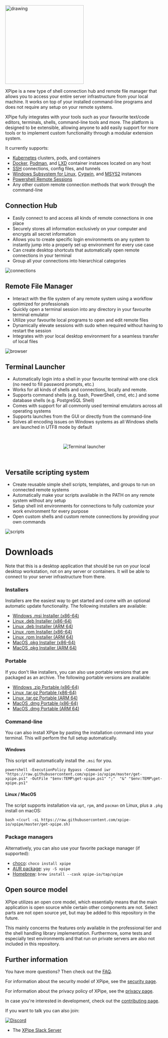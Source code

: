 <img src="https://github.com/xpipe-io/xpipe/assets/72509152/88d750f3-8469-4c51-bb64-5b264b0e9d47" alt="drawing" width="250"/>

XPipe is a new type of shell connection hub and remote file manager that allows you to access your entire server infrastructure from your local machine. It works on top of your installed command-line programs and does not require any setup on your remote systems.

XPipe fully integrates with your tools such as your favourite text/code editors, terminals, shells, command-line tools and more. The platform is designed to be extensible, allowing anyone to add easily support for more tools or to implement custom functionality through a modular extension system.

It currently supports:
- [Kubernetes](https://kubernetes.io/) clusters, pods, and containers
- [Docker](https://www.docker.com/), [Podman](https://podman.io/), and [LXD](https://linuxcontainers.org/lxd/introduction/) container instances located on any host
- [SSH](https://www.ssh.com/academy/ssh/protocol) connections, config files, and tunnels
- [Windows Subsystem for Linux](https://ubuntu.com/wsl), [Cygwin](https://www.cygwin.com/), and [MSYS2](https://www.msys2.org/) instances
- [Powershell Remote Sessions](https://learn.microsoft.com/en-us/powershell/scripting/learn/remoting/running-remote-commands?view=powershell-7.3)
- Any other custom remote connection methods that work through the command-line

## Connection Hub

- Easily connect to and access all kinds of remote connections in one place
- Securely stores all information exclusively on your computer and encrypts all secret information
- Allows you to create specific login environments on any system to instantly jump into a properly set up environment for every use case
- Can create desktop shortcuts that automatically open remote connections in your terminal
- Group all your connections into hierarchical categories

![connections](https://github.com/xpipe-io/xpipe/assets/72509152/5df3169a-4150-4478-a3de-ae1f9748c3c8)

## Remote File Manager

- Interact with the file system of any remote system using a workflow optimized for professionals
- Quickly open a terminal session into any directory in your favourite terminal emulator
- Utilize your favourite local programs to open and edit remote files
- Dynamically elevate sessions with sudo when required without having to restart the session
- Integrates with your local desktop environment for a seamless transfer of local files

![browser](https://github.com/xpipe-io/xpipe/assets/72509152/4d4e4e54-17c1-4ebe-acf8-f615cfce8b3f)

## Terminal Launcher

- Automatically login into a shell in your favourite terminal with one click (no need to fill password prompts, etc.)
- Works for all kinds of shells and connections, locally and remote.
- Supports command shells (e.g. bash, PowerShell, cmd, etc.) and some database shells (e.g. PostgreSQL Shell)
- Comes with support for all commonly used terminal emulators across all operating systems
- Supports launches from the GUI or directly from the command-line
- Solves all encoding issues on Windows systems as all Windows shells are launched in UTF8 mode by default

<br>
<p align="center">
  <img src="https://github.com/xpipe-io/xpipe/assets/72509152/02351317-f25d-4af3-8116-bc3b4fb92312" alt="Terminal launcher"/>
</p>
<br>

## Versatile scripting system

- Create reusable simple shell scripts, templates, and groups to run on connected remote systems
- Automatically make your scripts available in the PATH on any remote system without any setup
- Setup shell init environments for connections to fully customize your work environment for every purpose
- Open custom shells and custom remote connections by providing your own commands

![scripts](https://github.com/xpipe-io/xpipe/assets/72509152/56533f22-b689-4201-b58a-eebe0a6d517a)

# Downloads

Note that this is a desktop application that should be run on your local desktop workstation, not on any server or containers. It will be able to connect to your server infrastructure from there.

### Installers

Installers are the easiest way to get started and come with an optional automatic update functionality. The following installers are available:

- [Windows .msi Installer (x86-64)](https://github.com/xpipe-io/xpipe/releases/latest/download/xpipe-installer-windows-x86_64.msi)
- [Linux .deb Installer (x86-64)](https://github.com/xpipe-io/xpipe/releases/latest/download/xpipe-installer-linux-x86_64.deb)
- [Linux .deb Installer (ARM 64)](https://github.com/xpipe-io/xpipe/releases/latest/download/xpipe-installer-linux-arm64.deb)
- [Linux .rpm Installer (x86-64)](https://github.com/xpipe-io/xpipe/releases/latest/download/xpipe-installer-linux-x86_64.rpm)
- [Linux .rpm Installer (ARM 64)](https://github.com/xpipe-io/xpipe/releases/latest/download/xpipe-installer-linux-arm64.rpm)
- [MacOS .pkg Installer (x86-64)](https://github.com/xpipe-io/xpipe/releases/latest/download/xpipe-installer-macos-x86_64.pkg)
- [MacOS .pkg Installer (ARM 64)](https://github.com/xpipe-io/xpipe/releases/latest/download/xpipe-installer-macos-arm64.pkg)

### Portable

If you don't like installers, you can also use portable versions that are packaged as an archive. The following portable versions are available:

- [Windows .zip Portable (x86-64)](https://github.com/xpipe-io/xpipe/releases/latest/download/xpipe-portable-windows-x86_64.zip)
- [Linux .tar.gz Portable (x86-64)](https://github.com/xpipe-io/xpipe/releases/latest/download/xpipe-portable-linux-x86_64.tar.gz)
- [Linux .tar.gz Portable (ARM 64)](https://github.com/xpipe-io/xpipe/releases/latest/download/xpipe-portable-linux-arm64.tar.gz)
- [MacOS .dmg Portable (x86-64)](https://github.com/xpipe-io/xpipe/releases/latest/download/xpipe-portable-macos-x86_64.dmg)
- [MacOS .dmg Portable (ARM 64)](https://github.com/xpipe-io/xpipe/releases/latest/download/xpipe-portable-macos-arm64.dmg)

### Command-line

You can also install XPipe by pasting the installation command into your terminal. This will perform the full setup automatically.

#### Windows

This script will automatically install the `.msi` for you.

```
powershell -ExecutionPolicy Bypass -Command iwr "https://raw.githubusercontent.com/xpipe-io/xpipe/master/get-xpipe.ps1" -OutFile "$env:TEMP\get-xpipe.ps1" ";"  "&" "$env:TEMP\get-xpipe.ps1"
```

####  Linux / MacOS

The script supports installation via `apt`, `rpm`, and `pacman` on Linux, plus a `.pkg` install on macOS:

```
bash <(curl -sL https://raw.githubusercontent.com/xpipe-io/xpipe/master/get-xpipe.sh)
```

### Package managers

Alternatively, you can also use your favorite package manager (if supported):

- [choco](https://community.chocolatey.org/packages/xpipe): `choco install xpipe`
- [AUR package](https://aur.archlinux.org/packages/xpipe): `yay -S xpipe`
- [Homebrew](https://github.com/xpipe-io/homebrew-tap): `brew install --cask xpipe-io/tap/xpipe`

## Open source model

XPipe utilizes an open core model, which essentially means that the main application is open source while certain other components are not. Select parts are not open source yet, but may be added to this repository in the future.

This mainly concerns the features only available in the professional tier and the shell handling library implementation. Furthermore, some tests and especially test environments and that run on private servers are also not included in this repository.

## Further information

You have more questions? Then check out the [FAQ](https://xpipe.io/faq).

For information about the security model of XPipe, see the [security page](https://docs.xpipe.io/security).

For information about the privacy policy of XPipe, see the [privacy page](https://docs.xpipe.io/privacy-policy).

In case you're interested in development, check out the [contributing page](/CONTRIBUTING.md).

If you want to talk you can also join:

[![Discord](https://discordapp.com/api/guilds/979695018782646285/widget.png?style=banner2)](https://discord.gg/8y89vS8cRb)

- The [XPipe Slack Server](https://join.slack.com/t/XPipe/shared_invite/zt-1awjq0t5j-5i4UjNJfNe1VN4b_auu6Cg)
